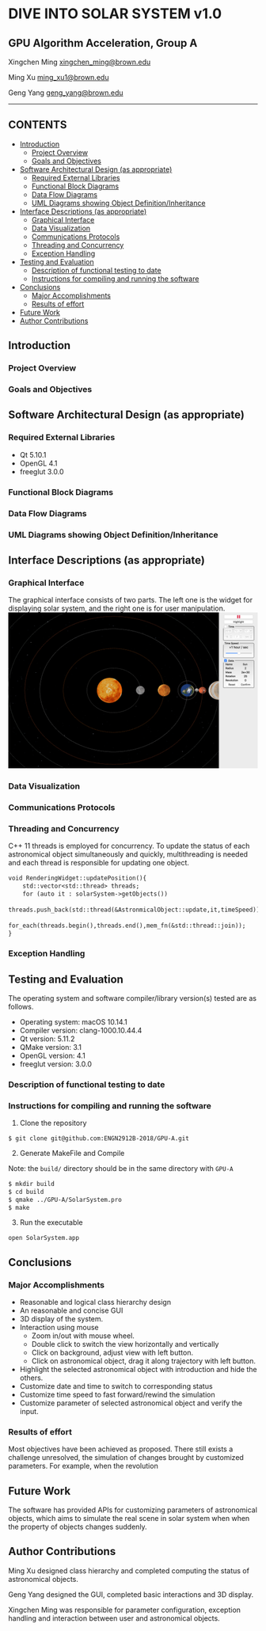 

# DIVE INTO SOLAR SYSTEM v1.0
## GPU Algorithm Acceleration, Group A


Xingchen Ming   xingchen_ming@brown.edu

Ming Xu     ming_xu1@brown.edu

Geng Yang   geng_yang@brown.edu

------

## CONTENTS

<!-- TOC -->

  - [Introduction](#introduction)
    - [Project Overview](#project-overview)
    - [Goals and Objectives](#goals-and-objectives)
  - [Software Architectural Design (as appropriate)](#software-architectural-design-as-appropriate)
    - [Required External Libraries](#required-external-libraries)
    - [Functional Block Diagrams](#functional-block-diagrams)
    - [Data Flow Diagrams](#data-flow-diagrams)
    - [UML Diagrams showing Object Definition/Inheritance](#uml-diagrams-showing-object-definitioninheritance)
  - [Interface Descriptions (as appropriate)](#interface-descriptions-as-appropriate)
    - [Graphical Interface](#graphical-interface)
    - [Data Visualization](#data-visualization)
    - [Communications Protocols](#communications-protocols)
    - [Threading and Concurrency](#threading-and-concurrency)
    - [Exception Handling](#exception-handling)
  - [Testing and Evaluation](#testing-and-evaluation)
    - [Description of functional testing to date](#description-of-functional-testing-to-date)
    - [Instructions for compiling and running the software](#instructions-for-compiling-and-running-the-software)
  - [Conclusions](#conclusions)
    - [Major Accomplishments](#major-accomplishments)
    - [Results of effort](#results-of-effort)
  - [Future Work](#future-work)
  - [Author Contributions](#author-contributions)
<!-- TOC -->
## Introduction
### Project Overview
### Goals and Objectives

## Software Architectural Design (as appropriate)
### Required External Libraries
- Qt 5.10.1
- OpenGL 4.1
- freeglut 3.0.0
### Functional Block Diagrams
### Data Flow Diagrams
### UML Diagrams showing Object Definition/Inheritance

## Interface Descriptions (as appropriate)
### Graphical Interface
The graphical interface consists of two parts. The left one is the widget for displaying solar system, and the right one is for user manipulation.
![image](https://github.com/ENGN2912B-2018/GPU-A/blob/Geng/images/GUI.png)
### Data Visualization
### Communications Protocols
### Threading and Concurrency
C++ 11 threads is employed for concurrency. To update the status of each astronomical object simultaneously and quickly, multithreading is needed and each thread is responsible for updating one object. 
```
void RenderingWidget::updatePosition(){
    std::vector<std::thread> threads;
    for (auto it : solarSystem->getObjects())
        threads.push_back(std::thread(&AstronmicalObject::update,it,timeSpeed));
    for_each(threads.begin(),threads.end(),mem_fn(&std::thread::join));
}
``` 
### Exception Handling

## Testing and Evaluation
The operating system and software compiler/library version(s) tested are as follows.
- Operating system: macOS 10.14.1
- Compiler version: clang-1000.10.44.4
- Qt version: 5.11.2
- QMake version: 3.1
- OpenGL version: 4.1
- freeglut version: 3.0.0

### Description of functional testing to date
### Instructions for compiling and running the software
1. Clone the repository
```
$ git clone git@github.com:ENGN2912B-2018/GPU-A.git
```
2. Generate MakeFile and Compile

Note: the ```build/``` directory should be in the same directory with ```GPU-A```
```
$ mkdir build
$ cd build
$ qmake ../GPU-A/SolarSystem.pro
$ make
```
3. Run the executable
```
open SolarSystem.app
```

## Conclusions
### Major Accomplishments
- Reasonable and logical class hierarchy design
- An reasonable and concise GUI
- 3D display of the system.
- Interaction using mouse
  - Zoom in/out with mouse wheel.
  - Double click to switch the view horizontally and vertically
  - Click on background, adjust view with left button.
  - Click on astronomical object, drag it along trajectory with left button.
- Highlight the selected astronomical object with introduction and hide the others.
- Customize date and time to switch to corresponding status
- Customize time speed to fast forward/rewind the simulation
- Customize parameter of selected astronomical object and verify the input.
### Results of effort

Most objectives have been achieved as proposed. There still exists a challenge unresolved, the simulation of changes brought by customized parameters. For example, when the revolution 

## Future Work
The software has provided APIs for customizing parameters of astronomical objects, which aims to simulate the real scene in solar system when when the property of objects changes suddenly.

## Author Contributions

Ming Xu designed class hierarchy and completed computing the status of astronomical objects.

Geng Yang designed the GUI, completed basic interactions and 3D display.

Xingchen Ming was responsible for parameter configuration, exception handling and interaction between user and astronomical objects.